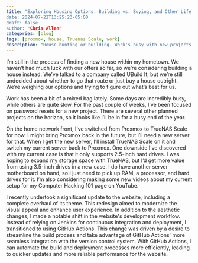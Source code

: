 ```yaml
---
title: "Exploring Housing Options: Building vs. Buying, and Other Life Updates
date: 2024-07-22T13:25:23-05:00
draft: false
author: "Chris Allen"
categories: [blog]
tags: [proxmox, house, Truenas Scale, work]
description: "House hunting or building. Work's busy with new projects. Switched from Proxmox to TrueNAS; planning server upgrades soon."
---
```

I’m still in the process of finding a new house within my hometown. We haven’t had much luck with our offers so far, so we’re considering building a house instead. We’ve talked to a company called UBuild It, but we’re still undecided about whether to go that route or just buy a house outright. We’re weighing our options and trying to figure out what’s best for us.

Work has been a bit of a mixed bag lately. Some days are incredibly busy, while others are quite slow. For the past couple of weeks, I’ve been focused on password resets for a new project. There are several other planned projects on the horizon, so it looks like I’ll be in for a busy end of the year.

On the home network front, I’ve switched from Proxmox to TrueNAS Scale for now. I might bring Proxmox back in the future, but I’ll need a new server for that. When I get the new server, I’ll install TrueNAS Scale on it and switch my current server back to Proxmox. One downside I’ve discovered with my current case is that it only supports 2.5-inch hard drives. I was hoping to expand my storage space with TrueNAS, but I’d get more value from using 3.5-inch drives in a new case. I do have another server motherboard on hand, so I just need to pick up RAM, a processor, and hard drives for it. I’m also considering making some new videos about my current setup for my Computer Hacking 101 page on YouTube.

I recently undertook a significant update to the website, including a complete overhaul of its theme. This redesign aimed to modernize the visual appeal and enhance user experience. In addition to the aesthetic changes, I made a notable shift in the website's development workflow. Instead of relying on Jenkins for continuous integration and deployment, I transitioned to using GitHub Actions. This change was driven by a desire to streamline the build process and take advantage of GitHub Actions' more seamless integration with the version control system. With GitHub Actions, I can automate the build and deployment processes more efficiently, leading to quicker updates and more reliable performance for the website.

